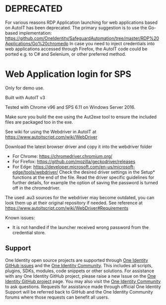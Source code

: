 # DEPRECATED
For various reasons RDP Application launching for web applications based on AutoIT has been deprecated.
The primary suggestion is to use the Go-based implementation: https://github.com/OneIdentity/SafeguardAutomation/tree/master/RDP%20Applications/Go%20chromedp
In case you need to inject credentials into web applications accessed through Firefox, the AutoIT code could be ported e.g. to C# and Selenium, or other preferred method.

# Web Application login for SPS
Only for demo use.

Built with AutoIT v3

Tested with Chrome v96 and SPS 6.11 on Windows Server 2016.

Make sure you build the exe using the Aut2exe tool to ensure the included files are packaged too in the exe.

See wiki for using the Webdriver in AutoIT at https://www.autoitscript.com/wiki/WebDriver

Download the latest browser driver and copy it into the webdriver folder
- For Chrome: https://chromedriver.chromium.org/
- For Firefox: https://github.com/mozilla/geckodriver/releases
- For Edge: https://developer.microsoft.com/en-us/microsoft-edge/tools/webdriver/
Check the desired driver settings in the Setup* functions at the end of the file.
Read the driver specific guidelines for further details, for example the option of saving the password is turned off in the chromedriver.

The used .au3 sources for the webdriver may become outdated, you can look them up at their original repository if needed. See reference at https://www.autoitscript.com/wiki/WebDriver#Requirements

Known issues:
- It is not handled if the launcher received wrong password from the credential store.


## Support

One Identity open source projects are supported through [One Identity GitHub issues](https://github.com/OneIdentity/SafeguardAutoIt/issues) and the [One Identity Community](https://www.oneidentity.com/community/). This includes all scripts, plugins, SDKs, modules, code snippets or other solutions. For assistance with any One Identity GitHub project, please raise a new Issue on the [One Identity GitHub project](https://github.com/OneIdentity/SafeguardAutoIt/issues) page. You may also visit the [One Identity Community](https://www.oneidentity.com/community/) to ask questions.  Requests for assistance made through official One Identity Support will be referred back to GitHub and the One Identity Community forums where those requests can benefit all users.
